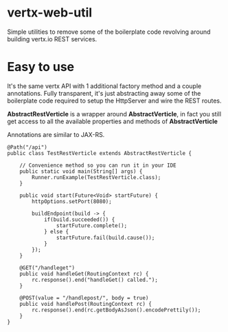 # vertx-web-util
Simple utilities to remove some of the boilerplate code revolving around building vertx.io REST services.
# Easy to use
It's the same vertx API with 1 additional factory method and a couple annotations. Fully transparent, it's just abstracting away some of the boilerplate code required to setup the HttpServer and wire the REST routes.

**AbstractRestVerticle** is a wrapper around **AbstractVerticle**, in fact you still get access to all the available properties and methods of **AbstractVerticle**

Annotations are similar to JAX-RS.
```
@Path("/api")
public class TestRestVerticle extends AbstractRestVerticle {

	// Convenience method so you can run it in your IDE
	public static void main(String[] args) {
		Runner.runExample(TestRestVerticle.class);
	}
	
	public void start(Future<Void> startFuture) {
		httpOptions.setPort(8080);

		buildEndpoint(build -> {
			if(build.succeeded()) {
				startFuture.complete();
			} else {
				startFuture.fail(build.cause());
			}
		});
	}
	
	@GET("/handleget")
	public void handleGet(RoutingContext rc) {
		rc.response().end("handleGet() called.");
	}

	@POST(value = "/handlepost/", body = true)
	public void handlePost(RoutingContext rc) {
		rc.response().end(rc.getBodyAsJson().encodePrettily());
	}
}
```
